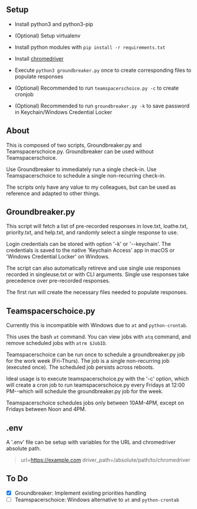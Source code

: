 ## Setup

* Install python3 and python3-pip

* (Optional) Setup virtualenv

* Install python modules with `pip install -r requirements.txt`

* Install [chromedriver](https://chromedriver.chromium.org/)

* Execute `python3 groundbreaker.py` once to create corresponding files to populate responses

* (Optional) Recommended to run `teamspacerschoice.py -c` to create cronjob

* (Optional) Recommended to run `groundbreaker.py -k` to save password in Keychain/Windows Credential Locker


## About

This is composed of two scripts, Groundbreaker.py and Teamspacerschoice.py. Groundbreaker can be used without Teamspacerschoice.

Use Groundbreaker to immediately run a single check-in. Use Teamspacerschoice to schedule a single non-recurring check-in.

The scripts only have any value to my colleagues, but can be used as reference and adapted to other things.


## Groundbreaker.py 

This script will fetch a list of pre-recorded responses in love.txt, loathe.txt, priority.txt, and help.txt, and randomly select a single response to use.

Login credentials can be stored with option '-k' or '--keychain'. The credentials is saved to the native 'Keychain Access' app in macOS or 'Windows Credential Locker' on Windows.

The script can also automatically retireve and use single use responses recorded in singleuse.txt or with CLI arguments. Single use responses take precedence over pre-recorded responses.

The first run will create the necessary files needed to populate responses.

## Teamspacerschoice.py

Currently this is incompatible with Windows due to `at` and `python-crontab`.

This uses the bash `at` command. You can view jobs with `atq` command, and remove scheduled jobs with `atrm $JobID`.

Teamspacerschoice can be run once to schedule a groundbreaker.py job for the work week (Fri-Thurs). The job is a single non-recurring job (executed once). The scheduled job persists across reboots.

Ideal usage is to execute teamspacerschoice.py with the '-c' option, which will create a cron job to run teamspacerschoice.py every Fridays at 12:00 PM--which will schedule the groundbreaker.py job for the week.

Teamspacerschoice schedules jobs only between 10AM-4PM, except on Fridays between Noon and 4PM.

## .env

A '.env' file can be setup with variables for the URL and chromedriver absolute path.

> url=https://example.com
> driver_path=/absolute/path/to/chromedriver


## To Do
- [x] Groundbreaker: Implement existing priorities handling
- [ ] Teamspacerschoice: Windows alternative to `at` and `python-crontab`

